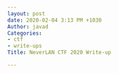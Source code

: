 ```yaml
---
layout: post
date: 2020-02-04 3:13 PM +1030
Author: javad
Categories:
- ctf
- write-ups
Title: NeverLAN CTF 2020 Write-up

---
```


